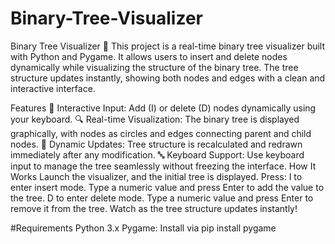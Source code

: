 # Binary-Tree-Visualizer

Binary Tree Visualizer 🌳
This project is a real-time binary tree visualizer built with Python and Pygame. It allows users to insert and delete nodes dynamically while visualizing the structure of the binary tree. The tree structure updates instantly, showing both nodes and edges with a clean and interactive interface.

Features
🌟 Interactive Input: Add (I) or delete (D) nodes dynamically using your keyboard.
🔍 Real-time Visualization: The binary tree is displayed graphically, with nodes as circles and edges connecting parent and child nodes.
🧹 Dynamic Updates: Tree structure is recalculated and redrawn immediately after any modification.
🔤 Keyboard Support: Use keyboard input to manage the tree seamlessly without freezing the interface.
How It Works
Launch the visualizer, and the initial tree is displayed.
Press:
I to enter insert mode. Type a numeric value and press Enter to add the value to the tree.
D to enter delete mode. Type a numeric value and press Enter to remove it from the tree.
Watch as the tree structure updates instantly!

#Requirements
Python 3.x
Pygame: Install via pip install pygame


